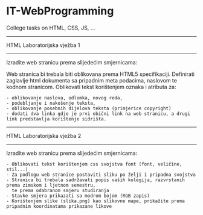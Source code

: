 # IT-WebProgramming
College tasks on HTML, CSS, JS, ...
____________________________
HTML Laboratorijska vježba 1
____________________________
Izradite web stranicu prema slijedećim smjernicama:

   Web stranica bi trebala biti oblikovana prema HTML5 specifikaciji.
   Definirati zaglavlje html dokumenta sa pripadnim meta podacima, naslovom te kodnom stranicom.
   Oblikovati tekst korištenjem oznaka i atributa za:
   
    - oblikovanje naslova, odlomka, novog reda,
    - podebljanje i nakošenje teksta,
    - oblikovanje posebnih dijelova teksta (primjerice copyright)
    - dodati dva linka gdje je prvi obični link na web stranicu, a drugi link predstavlja korištenje sidrišta.
____________________________
HTML Laboratorijska vježba 2
____________________________
Izradite web stranicu prema slijedećim smjernicama:

    - Oblikovati tekst korištenjem css svojstva font (font, veličine, stil...)
    - Za podlogu web stranice postaviti sliku po želji i pripadna svojstva
    - Stranica bi trebala sadržavati popis vaših kolegija, razvrstanih prema zimskom i ljetnom semestru,
      te prema odabranom smjeru studiranja
    - Stavke smjera prikazati sa modrom bojom (RGB zapis)
    - Korištenjem slike (slika.png) kao slikovne mape, prikažite prema pripadnim koordinatama prikazane likove 
